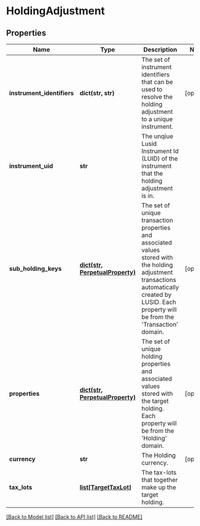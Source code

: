 # HoldingAdjustment

## Properties
Name | Type | Description | Notes
------------ | ------------- | ------------- | -------------
**instrument_identifiers** | **dict(str, str)** | The set of instrument identifiers that can be used to resolve the holding adjustment to a unique instrument. | [optional] 
**instrument_uid** | **str** | The unqiue Lusid Instrument Id (LUID) of the instrument that the holding adjustment is in. | 
**sub_holding_keys** | [**dict(str, PerpetualProperty)**](PerpetualProperty.md) | The set of unique transaction properties and associated values stored with the holding adjustment transactions automatically created by LUSID. Each property will be from the &#39;Transaction&#39; domain. | [optional] 
**properties** | [**dict(str, PerpetualProperty)**](PerpetualProperty.md) | The set of unique holding properties and associated values stored with the target holding. Each property will be from the &#39;Holding&#39; domain. | [optional] 
**currency** | **str** | The Holding currency. | [optional] 
**tax_lots** | [**list[TargetTaxLot]**](TargetTaxLot.md) | The tax-lots that together make up the target holding. | 

[[Back to Model list]](../README.md#documentation-for-models) [[Back to API list]](../README.md#documentation-for-api-endpoints) [[Back to README]](../README.md)


